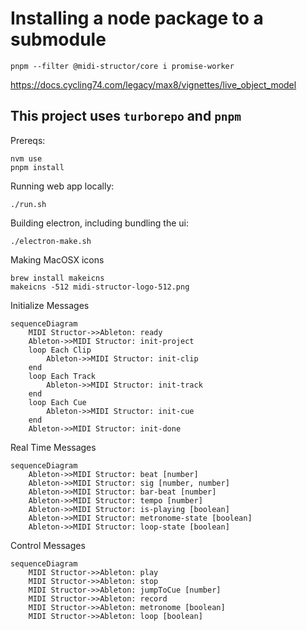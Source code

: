 
# Installing a node package to a submodule
```
pnpm --filter @midi-structor/core i promise-worker
```

https://docs.cycling74.com/legacy/max8/vignettes/live_object_model

## This project uses `turborepo` and `pnpm`

Prereqs:
```
nvm use
pnpm install
```

Running web app locally:
```
./run.sh
```

Building electron, including bundling the ui:
```
./electron-make.sh
```

Making MacOSX icons
```
brew install makeicns
makeicns -512 midi-structor-logo-512.png
```

Initialize Messages
```mermaid
sequenceDiagram
    MIDI Structor->>Ableton: ready
    Ableton->>MIDI Structor: init-project
    loop Each Clip
        Ableton->>MIDI Structor: init-clip
    end
    loop Each Track
        Ableton->>MIDI Structor: init-track
    end
    loop Each Cue
        Ableton->>MIDI Structor: init-cue
    end
    Ableton->>MIDI Structor: init-done
```

Real Time Messages
```mermaid
sequenceDiagram
    Ableton->>MIDI Structor: beat [number]
    Ableton->>MIDI Structor: sig [number, number]
    Ableton->>MIDI Structor: bar-beat [number]
    Ableton->>MIDI Structor: tempo [number]
    Ableton->>MIDI Structor: is-playing [boolean]
    Ableton->>MIDI Structor: metronome-state [boolean]
    Ableton->>MIDI Structor: loop-state [boolean]
```

Control Messages
```mermaid
sequenceDiagram
    MIDI Structor->>Ableton: play
    MIDI Structor->>Ableton: stop
    MIDI Structor->>Ableton: jumpToCue [number]
    MIDI Structor->>Ableton: record
    MIDI Structor->>Ableton: metronome [boolean]
    MIDI Structor->>Ableton: loop [boolean]
    
```
